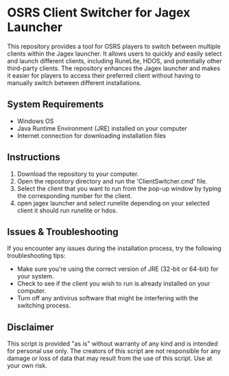 # OSRS Client Switcher for Jagex Launcher

This repository provides a tool for OSRS players to switch between multiple clients within the Jagex launcher. It allows users to quickly and easily select and launch different clients, including RuneLite, HDOS, and potentially other third-party clients. The repository enhances the Jagex launcher and makes it easier for players to access their preferred client without having to manually switch between different installations.

## System Requirements

- Windows OS
- Java Runtime Environment (JRE) installed on your computer
- Internet connection for downloading installation files

## Instructions

1. Download the repository to your computer.
2. Open the repository directory and run the 'ClientSwitcher.cmd' file.
3. Select the client that you want to run from the pop-up window by typing the corresponding number for the client. 
4. open jagex launcher and select runelite depending on your selected client it should run runelite or hdos.

## Issues & Troubleshooting

If you encounter any issues during the installation process, try the following troubleshooting tips:

- Make sure you're using the correct version of JRE (32-bit or 64-bit) for your system.
- Check to see if the client you wish to run is already installed on your computer.
- Turn off any antivirus software that might be interfering with the switching process.

## Disclaimer

This script is provided "as is" without warranty of any kind and is intended for personal use only. The creators of this script are not responsible for any damage or loss of data that may result from the use of this script. Use at your own risk. 
